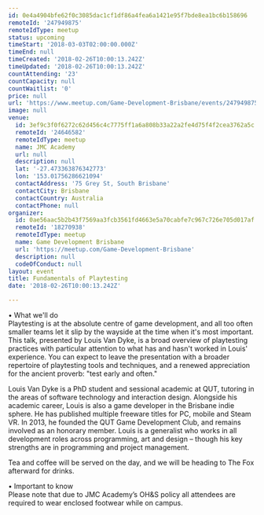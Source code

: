 ```yaml
---
id: 0e4a4904bfe62f0c3085dac1cf1df86a4fea6a1421e95f7bde8ea1bc6b158696
remoteId: '247949875'
remoteIdType: meetup
status: upcoming
timeStart: '2018-03-03T02:00:00.000Z'
timeEnd: null
timeCreated: '2018-02-26T10:00:13.242Z'
timeUpdated: '2018-02-26T10:00:13.242Z'
countAttending: '23'
countCapacity: null
countWaitlist: '0'
price: null
url: 'https://www.meetup.com/Game-Development-Brisbane/events/247949875/'
image: null
venue:
  id: 3ef9c3f0f6272c62d456c4c7775ff1a6a808b33a22a2fe4d75f4f2cea3762a5c
  remoteId: '24646582'
  remoteIdType: meetup
  name: JMC Academy
  url: null
  description: null
  lat: '-27.473363876342773'
  lon: '153.01756286621094'
  contactAddress: '75 Grey St, South Brisbane'
  contactCity: Brisbane
  contactCountry: Australia
  contactPhone: null
organizer:
  id: 0ae56aac5b2b43f7569aa3fcb3561fd4663e5a70cabfe7c967c726e705d017af
  remoteId: '18270938'
  remoteIdType: meetup
  name: Game Development Brisbane
  url: 'https://meetup.com/Game-Development-Brisbane'
  description: null
  codeOfConduct: null
layout: event
title: Fundamentals of Playtesting
date: '2018-02-26T10:00:13.242Z'

---
```

<p>• What we'll do<br/>Playtesting is at the absolute centre of game development, and all too often smaller teams let it slip by the wayside at the time when it's most important. This talk, presented by Louis Van Dyke, is a broad overview of playtesting practices with particular attention to what has and hasn't worked in Louis' experience. You can expect to leave the presentation with a broader repertoire of playtesting tools and techniques, and a renewed appreciation for the ancient proverb: "test early and often."</p> <p>Louis Van Dyke is a PhD student and sessional academic at QUT, tutoring in the areas of software technology and interaction design. Alongside his academic career, Louis is also a game developer in the Brisbane indie sphere. He has published multiple freeware titles for PC, mobile and Steam VR. In 2013, he founded the QUT Game Development Club, and remains involved as an honorary member. Louis is a generalist who works in all development roles across programming, art and design – though his key strengths are in programming and project management.</p> <p>Tea and coffee will be served on the day, and we will be heading to The Fox afterward for drinks.</p> <p>• Important to know<br/>Please note that due to JMC Academy’s OH&amp;S policy all attendees are required to wear enclosed footwear while on campus.</p>
